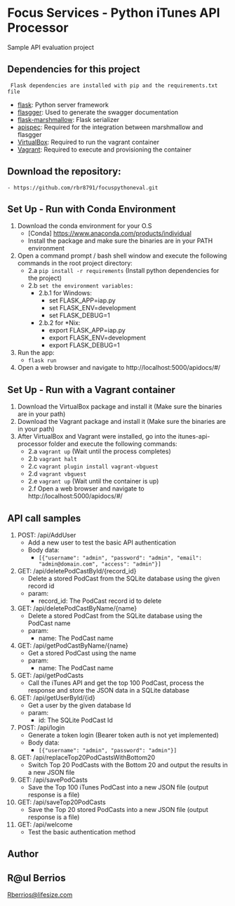 # Focus Services - Python iTunes API Processor

Sample API evaluation project

## Dependencies for this project

`` Flask dependencies are installed with pip and the requirements.txt file``
- [flask](https://palletsprojects.com/p/flask/): Python server framework
- [flasgger](https://github.com/flasgger/flasgger): Used to generate the swagger documentation
- [flask-marshmallow](https://flask-marshmallow.readthedocs.io/en/latest/): Flask serializer
- [apispec](https://apispec.readthedocs.io/en/latest/): Required for the integration between marshmallow and flasgger
- [VirtualBox](https://www.virtualbox.org/wiki/Downloads/): Required to run the vagrant container
- [Vagrant](https://www.vagrantup.com/downloads/): Required to execute and provisioning the container

## Download the repository:
    - https://github.com/rbr8791/focuspythoneval.git
    
## Set Up - Run with Conda Environment

1. Download the conda environment for your O.S
    - [Conda] https://www.anaconda.com/products/individual
    - Install the package and make sure the binaries are in your PATH environment
2. Open a command prompt / bash shell window and execute the following commands in the root project directory:
    - 2.a ```pip install -r requirements``` (Install python dependencies for the project)
    - 2.b ```set the environment variables: ```
        - 2.b.1 for Windows:
            - set FLASK_APP=iap.py
            - set FLASK_ENV=development
            - set FLASK_DEBUG=1
        - 2.b.2 for *Nix:
            - export FLASK_APP=iap.py
            - export FLASK_ENV=development
            - export FLASK_DEBUG=1
3. Run the app:
    - ```flask run```
4. Open a web browser and navigate to http://localhost:5000/apidocs/#/

## Set Up - Run with a Vagrant container

1. Download the VirtualBox package and install it (Make sure the binaries are in your path)
2. Download the Vagrant package and install it (Make sure the binaries are in your path)
2. After VirtualBox and Vagrant were installed, go into the itunes-api-processor folder and execute the following commands:
    - 2.a ```vagrant up``` (Wait until the process completes)
    - 2.b ```vagrant halt```
    - 2.c ```vagrant plugin install vagrant-vbguest```
    - 2.d ```vagrant vbguest```
    - 2.e ```vagrant up``` (Wait until the container is up)
    - 2.f Open a web browser and navigate to http://localhost:5000/apidocs/#/

  
## API call samples

1. POST: /api/AddUser 
    - Add a new user to test the basic API authentication
    - Body data:
        - ```[{"username": "admin", "password": "admin", "email": "admin@domain.com", "access": "admin"}]```
2. GET: /api/deletePodCastById/{record_id}
    - Delete a stored PodCast from the SQLite database using the given record id
    - param:
        - record_id: The PodCast record id to delete
3. GET: /api/deletePodCastByName/{name}
    - Delete a stored PodCast from the SQLite database using the PodCast name
    - param:
        - name: The PodCast name
4. GET: /api/getPodCastByName/{name}
    - Get a stored PodCast using the name
    - param:
        - name: The PodCast name
5. GET: /api/getPodCasts
    - Call the iTunes API and get the top 100 PodCast, process the response and store the JSON data in a SQLite database
6. GET: /api/getUserById/{id}
    - Get a user by the given database Id
    - param:
        - id: The SQLite PodCast Id
7. POST: /api/login
    - Generate a token login (Bearer token auth is not yet implemented)
    - Body data:
        - `````[{"username": "admin", "password": "admin"}]`````
8. GET: /api/replaceTop20PodCastsWithBottom20
    - Switch Top 20 PodCasts with the Bottom 20 and output the results in a new JSON file
9. GET: /api/savePodCasts
    - Save the Top 100 iTunes PodCast into a new JSON file (output response is a file)
10. GET: /api/saveTop20PodCasts
    - Save the Top 20 stored PodCasts into a new JSON file (output response is a file)
11. GET: /api/welcome
    - Test the basic authentication method
    
## Author

R@ul Berrios
-
Rberrios@lifesize.com

